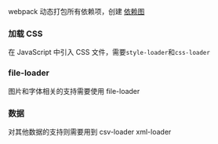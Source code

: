 webpack 动态打包所有依赖项，创建 <a href="https://www.webpackjs.com/concepts/dependency-graph/">依赖图</a>

### 加载 CSS

在 JavaScript 中引入 CSS 文件，需要`style-loader`和`css-loader`

### file-loader

图片和字体相关的支持需要使用 file-loader

### 数据

对其他数据的支持则需要用到 csv-loader xml-loader
